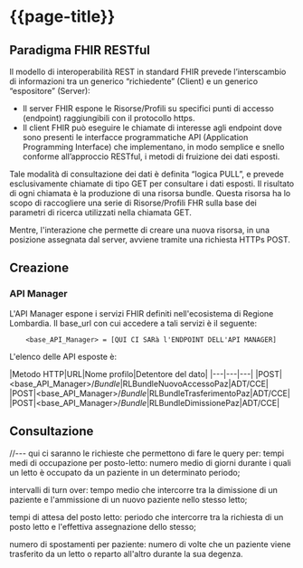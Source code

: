 # {{page-title}}

## Paradigma FHIR RESTful
Il modello di interoperabilità REST in standard FHIR prevede l’interscambio di informazioni tra un generico “richiedente” (Client) e un generico “espositore” (Server): 

- Il server FHIR espone le Risorse/Profili su specifici punti di accesso (endpoint) raggiungibili con il protocollo https. 
- Il client FHIR può eseguire le chiamate di interesse agli endpoint dove sono presenti le interfacce programmatiche API (Application Programming Interface) che implementano, in modo semplice e snello conforme all’approccio RESTful, i metodi di fruizione dei dati esposti. 

Tale modalità di consultazione dei dati è definita “logica PULL”, e prevede esclusivamente chiamate di tipo GET per consultare i dati esposti. Il risultato di ogni chiamata è la produzione di una risorsa bundle. Questa risorsa ha lo scopo di raccogliere una serie di Risorse/Profili FHR sulla base dei parametri di ricerca utilizzati nella chiamata GET. 

Mentre, l'interazione che permette di creare una nuova risorsa, in una posizione assegnata dal server, avviene tramite una richiesta HTTPs POST.

## Creazione
### API Manager
L'API Manager espone i servizi FHIR definiti nell'ecosistema di Regione Lombardia. Il base_url con cui accedere a tali servizi è il seguente:
 
        <base_API_Manager> = [QUI CI SARà l'ENDPOINT DELL'API MANAGER]
  

L'elenco delle API esposte è:

|Metodo HTTP|URL|Nome profilo|Detentore del dato|
|---|---|---|
|POST|<base_API_Manager>/_Bundle_|RLBundleNuovoAccessoPaz|ADT/CCE|
|POST|<base_API_Manager>/_Bundle_|RLBundleTrasferimentoPaz|ADT/CCE|
|POST|<base_API_Manager>/_Bundle_|RLBundleDimissionePaz|ADT/CCE|

## Consultazione
//--- qui ci saranno le richieste che permettono di fare le query per:
tempi medi di occupazione per posto-letto: numero medio di giorni durante i quali un letto è occupato da un paziente in un determinato periodo; 

intervalli di turn over: tempo medio che intercorre tra la dimissione di un paziente e l'ammissione di un nuovo paziente nello stesso letto; 

tempi di attesa del posto letto: periodo che intercorre tra la richiesta di un posto letto e l'effettiva assegnazione dello stesso; 

numero di spostamenti per paziente: numero di volte che un paziente viene trasferito da un letto o reparto all'altro durante la sua degenza. 